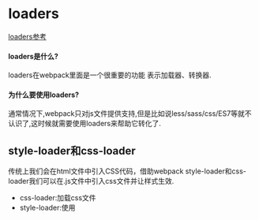 # loaders

[loaders参考](https://blog.csdn.net/xyphf/article/details/79829446)

#### loaders是什么?

loaders在webpack里面是一个很重要的功能 表示加载器、转换器.

#### 为什么要使用loaders?

通常情况下,webpack只对js文件提供支持,但是比如说less/sass/css/ES7等就不认识了,这时候就需要使用loaders来帮助它转化了.

## style-loader和css-loader

传统上我们会在html文件中引入CSS代码，借助webpack style-loader和css-loader我们可以在.js文件中引入css文件并让样式生效.

* css-loader:加载css文件
* style-loader:使用<style>标签将css-loader内部样式注入到我们的html页面中.

**安装**

~~~
npm i style-loader -D
npm i css-loader -D
~~~



## 操作

目录结构如下:

![alt text](imgs/loaders.png) 



主要是在src目录中新建success.css,然后在index01.js文件中引入:

~~~js
import '../src/success.css'
document.write("loaders...")
~~~

此时,执行`npm run build`将会报错:

![alt text](imgs/loaders_error.png) 

### 解决方案

1. 前提成功安装好style-loader和css-loader

2. 配置:首先我们写一个**module**,在里面**rules**(规则),**rules**是一个**数组**,里面可以写一条一条的规则

   ~~~js
   const path = require('path')
   const webpack = require('webpack')
   const HtmlWebpackPlugin = require('html-webpack-plugin') 
   //const cleanWebpackPlugin = require('clean-webpack-plugin')
   module.exports={
   	//入口配置
   	entry:{
   		test01:'./src/index01.js'
   	},
   	//出口配置
   	output:{
   		//path必须是绝对路径
   		path:path.resolve(__dirname,'dist'),
   		//filename前面我们可以使用一个变量[name],
   		//这个就表示获取entry里面的key作为文件名加在前面
   		//生成出来的是test01.js和test02.js
   		filename:'[name].js'
   	},
   	module:{
   		//配置一个rules(规则),是一个数组,里面可以包含多条规则
   		rules:[
   			{
   				//test表示测试什么文件类型
   				//利用正则表示所有以.css后缀的样式文件
   				test:/\.css$/,
   				//使用'style-loader','css-loader'
   				use:['style-loader','css-loader']
   			}
   		]
   	},
   	devServer:{
   		//设置服务器的访问的根目录
   		contentBase:path.resolve(__dirname,'dist'),
   		//服务器ip地址
   		host:'localhost',
   		//设置端口
   		port:8088,
   		//自动打开浏览器
   		open:true,
   		//热加载
   		hot:true,
   		//hotOnly:true
   	}
   	,plugins:[
   		//热更新加载
   		new webpack.HotModuleReplacementPlugin(),
   		//new cleanWebpackPlugin(['dist']),
   		new HtmlWebpackPlugin({
   			chunks:['test01'],
   			filename:'test01.html', //每次调用指定生成的html名称
   			hash:'true',//向html引入的src链接后面增加一段hash值,消除缓存
   			title:'I love Success',
   			template:'./templates/index.html',
   		})
   	]
   }
   ~~~

   这时候我们运行 npm run dev,我们发现css生效了.

3. 补充:总结loader的三种写法

   ~~~js
   1.use:['xxx-loader','xxx-loader']
   2.loader:['style-loader','css-loader']
   3.use:[
           {loader:'style-loader'},
           {loader:'css-loader'}
      ]
   ~~~



# 如何压缩js

1. 在webpack4.x中

   ~~~
   webpack --mode production 表示生产环境,只要配置在package.json的script里面 js自动就压缩了
   ~~~

2.  之前版本需要使用uglifyjs-webpack-plugin插件,现在不需要了.










